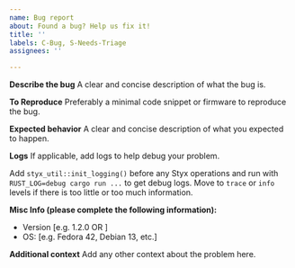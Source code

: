 ```yaml
---
name: Bug report
about: Found a bug? Help us fix it!
title: ''
labels: C-Bug, S-Needs-Triage
assignees: ''

---
```


**Describe the bug**
A clear and concise description of what the bug is.

**To Reproduce**
Preferably a minimal code snippet or firmware to reproduce the bug.

**Expected behavior**
A clear and concise description of what you expected to happen.

**Logs**
If applicable, add logs to help debug your problem.

Add `styx_util::init_logging()` before any Styx operations and run with `RUST_LOG=debug cargo run ...` to get debug logs. Move to `trace` or `info` levels if there is too little or too much information.

**Misc Info (please complete the following information):**
 - Version [e.g. 1.2.0 OR <commit hash>]
 - OS: [e.g. Fedora 42, Debian 13, etc.]

**Additional context**
Add any other context about the problem here.
